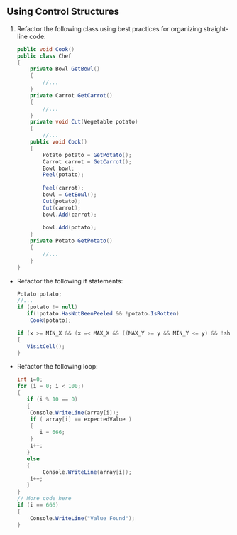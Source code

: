 ## Using Control Structures

1. Refactor the following class using best practices for organizing straight-line code:

    ```c#
    public void Cook() 
    public class Chef
    {
        private Bowl GetBowl()
        {   
            //... 
        }
        private Carrot GetCarrot()
        {
            //...
        }
        private void Cut(Vegetable potato)
        {
            //...
        public void Cook()
        {
            Potato potato = GetPotato();
            Carrot carrot = GetCarrot();
            Bowl bowl;
            Peel(potato);
                    
            Peel(carrot);
            bowl = GetBowl();
            Cut(potato);
            Cut(carrot);
            bowl.Add(carrot);
                    
            bowl.Add(potato);
        }
        private Potato GetPotato()
        {
            //...
        }
    }
    ```
* Refactor the following if statements: 

    ```c#
    Potato potato;
    //... 
    if (potato != null)
       if(!potato.HasNotBeenPeeled && !potato.IsRotten)
        Cook(potato);
    ```
    
    ```c#
    if (x >= MIN_X && (x =< MAX_X && ((MAX_Y >= y && MIN_Y <= y) && !shouldNotVisitCell)))
    {
       VisitCell();
    }
    ```
* Refactor the following loop:
    
    ```c#
    int i=0;
    for (i = 0; i < 100;) 
    {
       if (i % 10 == 0)
       {
        Console.WriteLine(array[i]);
        if ( array[i] == expectedValue ) 
        {
           i = 666;
        }
        i++;
       }
       else
       {
            Console.WriteLine(array[i]);
        i++;
       }
    }
    // More code here
    if (i == 666)
    {
        Console.WriteLine("Value Found");
    }
    ```
